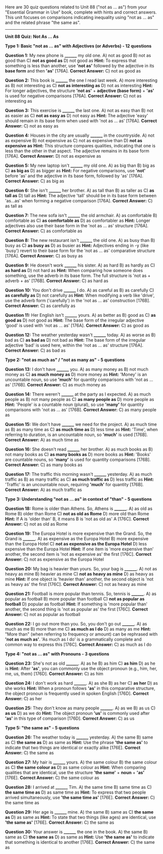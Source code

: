 Here are 30 quiz questions related to Unit 88 ("not as ... as") from your "Essential Grammar in Use" book, complete with hints and correct answers. This unit focuses on comparisons indicating inequality using "not as ... as" and the related phrase "the same as".

---

**Unit 88 Quiz: Not As ... As**

**Type 1: Basic "not as ... as" with Adjectives (or Adverbs) - 12 questions**

**Question 1:** My new phone is **______** my old one.
A) not as good
B) not as good than
C) **not as good as**
D) not good as
**Hint:** To express that something is less than another, use **'not as'** followed by the adjective in its **base form** and then **'as'** [176A].
****Correct Answer:**** C) not as good as

**Question 2:** This book is **______** the one I read last week.
A) more interesting as
B) not interesting as
C) **not as interesting as**
D) not as interesting
**Hint:** For longer adjectives, the structure **'not as'** + **adjective (base form)** + **'as'** is used for negative comparisons [176A].
****Correct Answer:**** C) not as interesting as

**Question 3:** This exercise is **______** the last one.
A) not as easy than
B) not as easier as
C) **not as easy as**
D) not easy as
**Hint:** The adjective 'easy' should remain in its base form when used with 'not as ... as' [176A].
****Correct Answer:**** C) not as easy as

**Question 4:** Houses in the city are usually **______** in the countryside.
A) not as expensive
B) not expensive as
C) not as expensive than
D) **not as expensive as**
**Hint:** This structure compares qualities, indicating that one is less than the other in that aspect. The adjective remains in its base form [176A].
****Correct Answer:**** D) not as expensive as

**Question 5:** My new laptop isn't **______** my old one.
A) as big than
B) big as
C) **as big as**
D) as bigger as
**Hint:** For negative comparisons, use **'not'** before 'as' and the adjective in its base form, followed by 'as' [176A].
****Correct Answer:**** C) as big as

**Question 6:** She isn't **______** her brother.
A) as tall than
B) as taller as
C) **as tall as**
D) tall as
**Hint:** The adjective 'tall' should be in its base form between 'as...as' when forming a negative comparison [176A].
****Correct Answer:**** C) as tall as

**Question 7:** The new sofa isn't **______** the old armchair.
A) as comfortable
B) comfortable as
C) **as comfortable as**
D) as comfortabler as
**Hint:** Longer adjectives also use their base form in the 'not as ... as' structure [176A].
****Correct Answer:**** C) as comfortable as

**Question 8:** The new restaurant isn't **______** the old one.
A) as busy than
B) busy as
C) **as busy as**
D) as busier as
**Hint:** Adjectives ending in -y (like 'busy') revert to their base form for the 'not as ... as' comparative structure [176A].
****Correct Answer:**** C) as busy as

**Question 9:** He doesn't work **______** his sister.
A) as hard
B) as hardly as
C) **as hard as**
D) not hard as
**Hint:** When comparing how someone does something, use the adverb in its base form. The full structure is 'not as + adverb + as' [176B].
****Correct Answer:**** C) as hard as

**Question 10:** You don't drive **______** I do.
A) as careful as
B) as carefully
C) **as carefully as**
D) not carefully as
**Hint:** When modifying a verb like 'drive', use the adverb form ('carefully') in the 'not as ... as' construction [176B].
****Correct Answer:**** C) as carefully as

**Question 11:** Her English isn't **______** yours.
A) as better as
B) good as
C) **as good as**
D) not good as
**Hint:** The base form of the irregular adjective 'good' is used with 'not as ... as' [176A].
****Correct Answer:**** C) as good as

**Question 12:** The weather yesterday wasn't **______** today.
A) as worse as
B) bad as
C) **as bad as**
D) not bad as
**Hint:** The base form of the irregular adjective 'bad' is used here, within the 'not as ... as' structure [176A].
****Correct Answer:**** C) as bad as

**Type 2: "not as much as" / "not as many as" - 5 questions**

**Question 13:** I don't have **______** you.
A) as many money as
B) not much money as
C) **as much money as**
D) more money as
**Hint:** 'Money' is an uncountable noun, so use **'much'** for quantity comparisons with 'not as ... as' [176B].
****Correct Answer:**** C) as much money as

**Question 14:** There weren't **______** at the party as I expected.
A) as much people as
B) not many people as
C) **as many people as**
D) more people as
**Hint:** 'People' is a countable noun (plural), so use **'many'** for quantity comparisons with 'not as ... as' [176B].
****Correct Answer:**** C) as many people as

**Question 15:** We don't have **______** we need for the project.
A) as much time as
B) as many time as
C) **as much time as**
D) less time as
**Hint:** 'Time', when referring to duration, is an uncountable noun, so **'much'** is used [176B].
****Correct Answer:**** A) as much time as

**Question 16:** She doesn't read **______** her brother.
A) as much books as
B) not many books as
C) **as many books as**
D) more books as
**Hint:** 'Books' are countable nouns, so **'many'** is used for quantity comparisons [176B].
****Correct Answer:**** C) as many books as

**Question 17:** The traffic this morning wasn't **______** yesterday.
A) as much traffic as
B) as many traffic as
C) **as much traffic as**
D) less traffic as
**Hint:** 'Traffic' is an uncountable noun, requiring **'much'** for quantity [176B].
****Correct Answer:**** A) as much traffic as

**Type 3: Understanding "not as ... as" in context of "than" - 5 questions**

**Question 18:** Rome is older than Athens. So, Athens is **______**.
A) as old as Rome
B) older than Rome
C) **not as old as Rome**
D) more old than Rome
**Hint:** If A is 'older than' B, it means B is 'not as old as' A [176C].
****Correct Answer:**** C) not as old as Rome

**Question 19:** The Europa Hotel is more expensive than the Grand. So, the Grand is **______**.
A) as expensive as the Europa Hotel
B) more expensive than the Europa Hotel
C) **not as expensive as the Europa Hotel**
D) less expensive than the Europa Hotel
**Hint:** If one item is 'more expensive than' another, the second item is 'not as expensive as' the first [176C].
****Correct Answer:**** C) not as expensive as the Europa Hotel

**Question 20:** My bag is heavier than yours. So, your bag is **______**.
A) not as heavy as mine
B) heavier as mine
C) **not as heavy as mine**
D) as heavy as mine
**Hint:** If one object is 'heavier than' another, the second object is 'not as heavy as' the first [176C].
****Correct Answer:**** C) not as heavy as mine

**Question 21:** Football is more popular than tennis. So, tennis is **______**.
A) as popular as football
B) more popular than football
C) **not as popular as football**
D) popular as football
**Hint:** If something is 'more popular than' another, the second thing is 'not as popular as' the first [176C].
****Correct Answer:**** C) not as popular as football

**Question 22:** I go out more than you. So, you don't go out **______**.
A) as much as me
B) more than me
C) **as much as I do**
D) as many as me
**Hint:** "More than" (when referring to frequency or amount) can be rephrased with **'not as much as'**. 'As much as I do' is a grammatically complete and common way to express this [176C].
****Correct Answer:**** C) as much as I do

**Type 4: "not as ... as" with Pronouns - 3 questions**

**Question 23:** She's not as old **______**.
A) as he
B) as him
C) **as him**
D) as he is
**Hint:** After **'as'**, you can commonly use the object pronoun (e.g., him, her, me, us, them) [176D].
****Correct Answer:**** C) as him

**Question 24:** I don't work as hard **______**.
A) as she
B) as her
C) **as her**
D) as she works
**Hint:** When a pronoun follows **'as'** in this comparative structure, the object pronoun is frequently used in spoken English [176D].
****Correct Answer:**** C) as her

**Question 25:** They don't know as many people **______**.
A) as we
B) as us
C) **as us**
D) as we do
**Hint:** The object pronoun **'us'** is commonly used after **'as'** in this type of comparison [176D].
****Correct Answer:**** C) as us

**Type 5: "the same as" - 5 questions**

**Question 26:** The weather today is **______** yesterday.
A) the same
B) same as
C) **the same as**
D) as same as
**Hint:** Use the phrase **'the same as'** to indicate that two things are identical or exactly alike [176E].
****Correct Answer:**** C) the same as

**Question 27:** My hair is **______** yours.
A) the same colour
B) the same colour as
C) **the same colour as**
D) as same colour as
**Hint:** When comparing qualities that are identical, use the structure **'the same'** + **noun** + **'as'** [176E].
****Correct Answer:**** C) the same colour as

**Question 28:** I arrived at **______** Tim.
A) the same time
B) same time as
C) **the same time as**
D) as same time as
**Hint:** To express that two people arrived simultaneously, use **'the same time as'** [176E].
****Correct Answer:**** C) the same time as

**Question 29:** Her age is **______** mine.
A) the same
B) same as
C) **the same as**
D) as same as
**Hint:** To state that two things (like ages) are identical, use **'the same as'** [176E].
****Correct Answer:**** C) the same as

**Question 30:** Your answer is **______** the one in the book.
A) the same
B) same as
C) **the same as**
D) as same as
**Hint:** Use **'the same as'** to indicate that something is identical to another [176E].
****Correct Answer:**** C) the same as